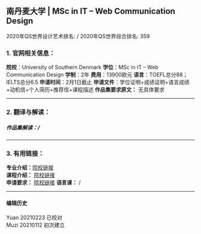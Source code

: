 ## 南丹麦大学 | MSc in IT – Web Communication Design

2020年QS世界设计艺术排名: /
2020年QS世界综合排名: 359  

### 1. 官网相关信息：

**院校**：University of Southern Denmark
**学位**：MSc in IT – Web Communication Design
**学制**：2年
**费用**：13900欧元
**语言**：TOEFL总分88；IELTS总分6.5
**申请时间**：2月1日截止
**申请文件**：学位证明+成绩证明+语言成绩+动机信+个人简历+推荐信+课程描述
**作品集要求原文：** 无具体要求

---

### 2. 翻译与解读：

##### 作品集解读：/



---


### 3. 有用链接：

**专业介绍：**[院校链接](https://www.sdu.dk/en/uddannelse/kandidat/cand_it_webcommunication_design)  
**课程介绍：** [院校链接](file:///C:/Users/MARKER-03/Downloads/Forloebsmodel%20Web%20Communication%20Design.pdf)  
**申请要求：** [院校链接](https://www.sdu.dk/en/uddannelse/kandidat/saadan_soeger_du)
**语言课：** /

---


#### 编辑历史
Yuan 20210223 已校对  
Muzi 20210112 初次建立
